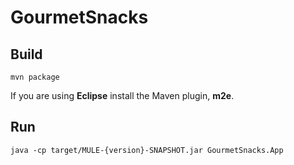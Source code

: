 # GourmetSnacks

## Build

`mvn package`

If you are using **Eclipse** install the Maven plugin, **m2e**.

## Run

`java -cp target/MULE-{version}-SNAPSHOT.jar GourmetSnacks.App`
